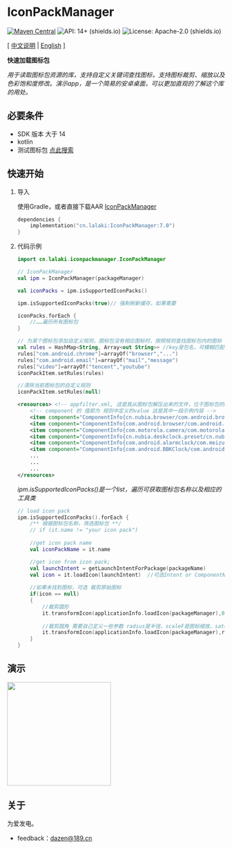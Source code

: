 # IconPackManager
[![Maven Central](https://img.shields.io/maven-central/v/cn.lalaki/IconPackManager.svg?label=Maven%20Central&logo=sonatype)](https://central.sonatype.com/artifact/cn.lalaki/IconPackManager/) ![API: 14+ (shields.io)](https://img.shields.io/badge/API-14+-2f9b45?logo=android) ![License: Apache-2.0 (shields.io)](https://img.shields.io/badge/License-Apache--2.0-c02041?logo=apache)

[ [中文说明](#) | [English](README.md) ]

**快速加载图标包**

*用于读取图标包资源的库，支持自定义关键词查找图标，支持图标裁剪、缩放以及色彩饱和度修改。演示app，是一个简易的安卓桌面，可以更加直观的了解这个库的用处。*

## 必要条件
+ SDK 版本 大于 14
+ kotlin
+ 测试图标包 [点此搜索](https://www.baidu.com/s?wd=%E5%9B%BE%E6%A0%87%E5%8C%85%20apk%20%E4%B8%8B%E8%BD%BD)

## 快速开始

1. 导入

    使用Gradle，或者直接下载AAR [IconPackManager](https://github.com/lalakii/IconPackManager/releases)

    ```kotlin
    dependencies {
        implementation("cn.lalaki:IconPackManager:7.0")
    }
    ```

2. 代码示例

   ```kotlin
   import cn.lalaki.iconpackmanager.IconPackManager
   
   // IconPackManager
   val ipm = IconPackManager(packageManager)
   
   val iconPacks = ipm.isSupportedIconPacks()
   
   ipm.isSupportedIconPacks(true)// 强制刷新缓存，如果需要
   
   iconPacks.forEach {
       //……遍历所有图标包
   }
   
   // 为某个图标包添加自定义规则，图标包没有相应图标时，按照规则查找图标包内的图标
   val rules = HashMap<String, Array<out String>> //key是包名，可模糊匹配；value是需要匹配的应用图标包名，可模糊匹配，支持多个参数
   rules["com.android.chrome"]=arrayOf("browser","...")
   rules["com.android.email"]=arrayOf("mail","message")
   rules["video"]=arrayOf("tencent","youtube")
   iconPackItem.setRules(rules)
   
   //清除当前图标包的自定义规则
   iconPackItem.setRules(null)
   ```
   ```xml
   <resources> <!-- appfilter.xml, 这是我从图标包解压出来的文件，位于图标包的assets目录 -->
       <!-- component 的 值即为 规则中定义的value 这是其中一段示例内容 -->
       <item component="ComponentInfo{cn.nubia.browser/com.android.browser.BrowserLauncher}" drawable="browser"/>
       <item component="ComponentInfo{com.android.browser/com.android.browser.BrowserActivity}" drawable="browser"/>
       <item component="ComponentInfo{com.motorola.camera/com.motorola.camera.Camera}" drawable="camera_2"/>
       <item component="ComponentInfo{cn.nubia.deskclock.preset/cn.nubia.deskclock.DeskClock}" drawable="clock"/>
       <item component="ComponentInfo{com.android.alarmclock/com.meizu.flyme.alarmclock.DeskClock}" drawable="flyme_clock"/>
       <item component="ComponentInfo{com.android.BBKClock/com.android.BBKClock.Timer}" drawable="clock"/>
       ...
       ...
       ...
   </resources>
   ```
   *ipm.isSupportedIconPacks()是一个list，遍历可获取图标包名称以及相应的工具类*
   ```kotlin
   // load icon pack
   ipm.isSupportedIconPacks().forEach {
       /** 根据图标包名称，筛选图标包 **/
       // if (it.name != "your icon pack")
       
       //get icon pack name
       val iconPackName = it.name
   
       //get icon from icon pack; 
       val launchIntent = getLaunchIntentForPackage(packageName)
       val icon = it.loadIcon(launchIntent)  //可选Intent or ComponentName or ApplicationInfo
       
       //如果未找到图标，可选 裁剪原始图标
       if(icon == null)
       {
           //裁剪圆形
           it.transformIcon(applicationInfo.loadIcon(packageManager),0.5f,scaleF,saturation)
           
           //裁剪圆角 需要自己定义一些参数 radius是半径，scaleF是图标缩放，saturation是色彩饱和度。Float可变类型参数，默认值为1f
           it.transformIcon(applicationInfo.loadIcon(packageManager),radius,scaleF,saturation)
       }
   }
   ```

## 演示

<img src="https://cdn.jsdelivr.net/gh/lalakii/IconPackManager/video/demo.gif?v=6.0" width="240">

## 关于

为爱发电。

+ feedback：dazen@189.cn

